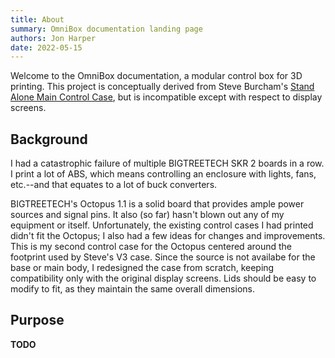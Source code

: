```yaml
---
title: About
summary: OmniBox documentation landing page
authors: Jon Harper
date: 2022-05-15
---
```


Welcome to the OmniBox documentation, a modular control box for 3D printing. This project is conceptually derived from Steve Burcham's [Stand Alone Main Control Case](https://www.thingiverse.com/thing:3999751), but is incompatible except with respect to display screens.

## Background

I had a catastrophic failure of multiple BIGTREETECH SKR 2 boards in a row. I print a lot of ABS, which means controlling an enclosure with lights, fans, etc.--and that equates to a lot of buck converters.

BIGTREETECH's Octopus 1.1 is a solid board that provides ample power sources and signal pins. It also (so far) hasn't blown out any of my equipment or itself. Unfortunately, the existing control cases I had printed didn't fit the Octopus; I also had a few ideas for changes and improvements. This is my second control case for the Octopus centered around the footprint used by Steve's V3 case. Since the source is not availabe for the base or main body, I redesigned the case from scratch, keeping compatibility only with the original display screens. Lids should be easy to modify to fit, as they maintain the same overall dimensions.

## Purpose

**TODO**